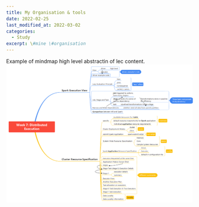 ```yaml
---
title: My Organisation & tools
date: 2022-02-25
last_modified_at: 2022-03-02
categories:
  - Study
excerpt: \#mine \#organisation
---
```


Example of mindmap high level abstractin of lec content.
<img src="/assets/images/other/mindmap.png" alt="image" />